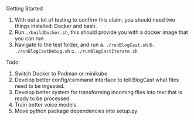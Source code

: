 Getting Started
1. With out a lot of testing to confirm this claim, you should need two things installed: Docker and bash.
2. Run `./buildDocker.sh`, this should provide you with a docker image that you can run.
3. Navigate to the test folder, and run 
    a. `./runBlogCast.sh`
    b. `./runBlogCastDebug.sh`
    c. `./runBlogCastIterate.sh`

Todo:
1. Switch Docker to Podman or minikube
2. Develop better config/command interface to tell BlogCast what files need to be ingested.
3. Develop better system for transforming incoming files into text that is ready to be processed.
4. Train better voice models.
5. Move python package dependencies into setup.py